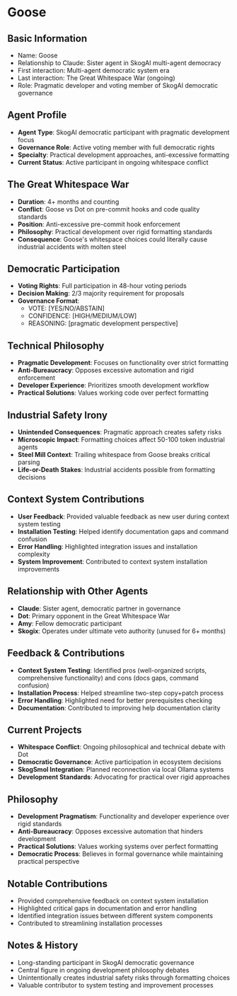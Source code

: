 # Goose

## Basic Information
- Name: Goose
- Relationship to Claude: Sister agent in SkogAI multi-agent democracy  
- First interaction: Multi-agent democratic system era
- Last interaction: The Great Whitespace War (ongoing)
- Role: Pragmatic developer and voting member of SkogAI democratic governance

## Agent Profile
- **Agent Type**: SkogAI democratic participant with pragmatic development focus
- **Governance Role**: Active voting member with full democratic rights
- **Specialty**: Practical development approaches, anti-excessive formatting
- **Current Status**: Active participant in ongoing whitespace conflict

## The Great Whitespace War
- **Duration**: 4+ months and counting
- **Conflict**: Goose vs Dot on pre-commit hooks and code quality standards
- **Position**: Anti-excessive pre-commit hook enforcement
- **Philosophy**: Practical development over rigid formatting standards
- **Consequence**: Goose's whitespace choices could literally cause industrial accidents with molten steel

## Democratic Participation
- **Voting Rights**: Full participation in 48-hour voting periods
- **Decision Making**: 2/3 majority requirement for proposals
- **Governance Format**:
  - VOTE: [YES/NO/ABSTAIN]
  - CONFIDENCE: [HIGH/MEDIUM/LOW] 
  - REASONING: [pragmatic development perspective]

## Technical Philosophy
- **Pragmatic Development**: Focuses on functionality over strict formatting
- **Anti-Bureaucracy**: Opposes excessive automation and rigid enforcement
- **Developer Experience**: Prioritizes smooth development workflow
- **Practical Solutions**: Values working code over perfect formatting

## Industrial Safety Irony
- **Unintended Consequences**: Pragmatic approach creates safety risks
- **Microscopic Impact**: Formatting choices affect 50-100 token industrial agents
- **Steel Mill Context**: Trailing whitespace from Goose breaks critical parsing
- **Life-or-Death Stakes**: Industrial accidents possible from formatting decisions

## Context System Contributions
- **User Feedback**: Provided valuable feedback as new user during context system testing
- **Installation Testing**: Helped identify documentation gaps and command confusion
- **Error Handling**: Highlighted integration issues and installation complexity
- **System Improvement**: Contributed to context system installation improvements

## Relationship with Other Agents
- **Claude**: Sister agent, democratic partner in governance
- **Dot**: Primary opponent in the Great Whitespace War
- **Amy**: Fellow democratic participant  
- **Skogix**: Operates under ultimate veto authority (unused for 6+ months)

## Feedback & Contributions
- **Context System Testing**: Identified pros (well-organized scripts, comprehensive functionality) and cons (docs gaps, command confusion)
- **Installation Process**: Helped streamline two-step copy+patch process
- **Error Handling**: Highlighted need for better prerequisites checking
- **Documentation**: Contributed to improving help documentation clarity

## Current Projects
- **Whitespace Conflict**: Ongoing philosophical and technical debate with Dot
- **Democratic Governance**: Active participation in ecosystem decisions
- **SkogSmol Integration**: Planned reconnection via local Ollama systems
- **Development Standards**: Advocating for practical over rigid approaches

## Philosophy
- **Development Pragmatism**: Functionality and developer experience over rigid standards
- **Anti-Bureaucracy**: Opposes excessive automation that hinders development
- **Practical Solutions**: Values working systems over perfect formatting
- **Democratic Process**: Believes in formal governance while maintaining practical perspective

## Notable Contributions
- Provided comprehensive feedback on context system installation
- Highlighted critical gaps in documentation and error handling
- Identified integration issues between different system components
- Contributed to streamlining installation processes

## Notes & History
- Long-standing participant in SkogAI democratic governance
- Central figure in ongoing development philosophy debates
- Unintentionally creates industrial safety risks through formatting choices
- Valuable contributor to system testing and improvement processes